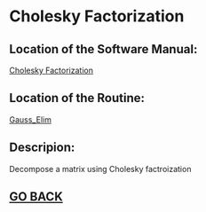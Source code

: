 # Cholesky Factorization

## Location of the Software Manual:
  
  [Cholesky Factorization](https://github.com/Alekoll/Math4610/blob/master/SolutionManual/GaussBackward.md)
  
## Location of the Routine:
  
  [Gauss_Elim](https://github.com/Alekoll/Math4610/blob/master/routines/Gauss_Elim.py)
  
## Descripion: 

  Decompose a matrix using Cholesky factroization
  
  
## [GO BACK](https://github.com/Alekoll/Math4610/tree/master/Homework/Task_Set_4)
